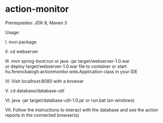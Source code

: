 # action-monitor

Prerequisites: JDK 8, Maven 3

Usage:

I. mvn package

II. cd webserver

III. mvn spring-boot:run
     or
     java -jar target/webserver-1.0.war    
     or
     deploy target/webserver-1.0.war file to container
     or
     start hu.ferencbalogh.actionmonitor.web.Application class in your IDE

IV. Visit localhost:8080 with a browser

V. cd database/database-util
   
VI. java -jar target/database-util-1.0.jar 
    or 
    run.bat (on windows)

VII. Follow the instructions to interact with the database and see the action reports in the connected browser(s)